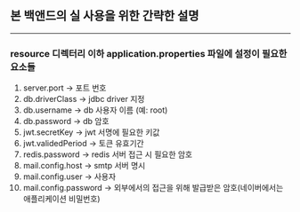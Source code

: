 ## 본 백앤드의 실 사용을 위한 간략한 설명

----

### resource 디렉터리 이하 application.properties 파일에 설정이 필요한 요소들
1. server.port -> 포트 번호
2. db.driverClass -> jdbc driver 지정
3. db.username -> db 사용자 이름 (예: root)
4. db.password -> db 암호
5. jwt.secretKey -> jwt 서명에 필요한 키값
6. jwt.validedPeriod -> 토큰 유효기간
7. redis.password -> redis 서버 접근 시 필요한 암호
8. mail.config.host -> smtp 서버 명시
9. mail.config.user -> 사용자
10. mail.config.password -> 외부에서의 접근을 위해 발급받은 암호(네이버에서는 애플리케이션 비밀번호)
